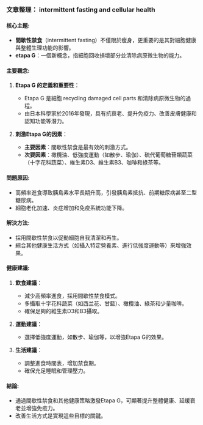### 文章整理： intermittent fasting and cellular health

#### 核心主題:
- **間歇性禁食**（intermittent fasting）不僅限於瘦身，更重要的是其對細胞健康與整體生理功能的影響。
- **etapa G**：一個新概念，指細胞回收損壞部分並清除病原微生物的能力。

#### 主要觀念:
1. **Etapa G 的定義和重要性**：
   - Etapa G 是細胞 recycling damaged cell parts 和清除病原微生物的過程。
   - 由日本科學家於2016年發現，具有抗衰老、提升免疫力、改善皮膚健康和認知功能等潛力。

2. **刺激Etapa G的因素**：
   - **主要因素**：間歇性禁食是最有效的刺激方式。
   - **次要因素**：橄欖油、低強度運動（如散步、瑜伽）、硫代葡萄糖苷類蔬菜（十字花科蔬菜）、維生素D3、維生素B3、咖啡和綠茶等。

#### 問題原因:
- 高頻率進食導致胰島素水平長期升高，引發胰島素抵抗、前期糖尿病甚至二型糖尿病。
- 細胞老化加速、炎症增加和免疫系統功能下降。

#### 解決方法:
- 採用間歇性禁食以促動細胞自我清潔和再生。
- 綜合其他健康生活方式（如攝入特定營養素、進行低強度運動等）來增強效果。

#### 健康建議:
1. **飲食建議**：
   - 減少高頻率進食，採用間歇性禁食模式。
   - 多攝取十字花科蔬菜（如西兰花、甘藍）、橄欖油、綠茶和少量咖啡。
   - 確保足夠的維生素D3和B3攝取。

2. **運動建議**：
   - 選擇低強度運動，如散步、瑜伽等，以增強Etapa G的效果。

3. **生活建議**：
   - 調整進食時間表，增加禁食期。
   - 確保充足睡眠和管理壓力。

#### 結論:
- 通過間歇性禁食和其他健康策略激發Etapa G，可顯著提升整體健康、延缓衰老並增強免疫力。
- 改善生活方式是實現這些目標的關鍵。